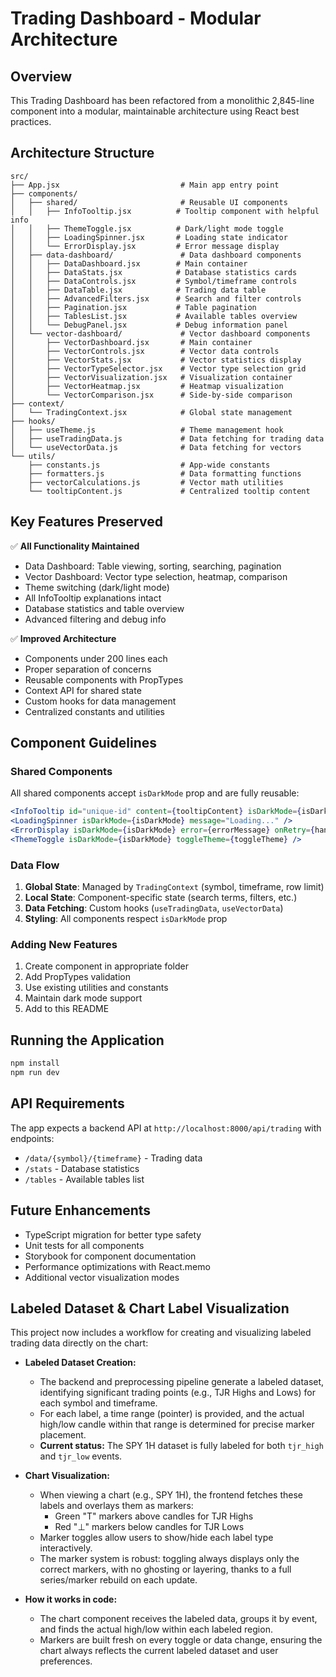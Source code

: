 # Trading Dashboard - Modular Architecture

## Overview

This Trading Dashboard has been refactored from a monolithic 2,845-line component into a modular, maintainable architecture using React best practices.

## Architecture Structure

```
src/
├── App.jsx                           # Main app entry point
├── components/
│   ├── shared/                       # Reusable UI components
│   │   ├── InfoTooltip.jsx          # Tooltip component with helpful info
│   │   ├── ThemeToggle.jsx          # Dark/light mode toggle
│   │   ├── LoadingSpinner.jsx       # Loading state indicator
│   │   └── ErrorDisplay.jsx         # Error message display
│   ├── data-dashboard/               # Data dashboard components
│   │   ├── DataDashboard.jsx        # Main container
│   │   ├── DataStats.jsx            # Database statistics cards
│   │   ├── DataControls.jsx         # Symbol/timeframe controls
│   │   ├── DataTable.jsx            # Trading data table
│   │   ├── AdvancedFilters.jsx      # Search and filter controls
│   │   ├── Pagination.jsx           # Table pagination
│   │   ├── TablesList.jsx           # Available tables overview
│   │   └── DebugPanel.jsx           # Debug information panel
│   └── vector-dashboard/             # Vector dashboard components
│       ├── VectorDashboard.jsx       # Main container
│       ├── VectorControls.jsx        # Vector data controls
│       ├── VectorStats.jsx           # Vector statistics display
│       ├── VectorTypeSelector.jsx    # Vector type selection grid
│       ├── VectorVisualization.jsx   # Visualization container
│       ├── VectorHeatmap.jsx         # Heatmap visualization
│       └── VectorComparison.jsx      # Side-by-side comparison
├── context/
│   └── TradingContext.jsx            # Global state management
├── hooks/
│   ├── useTheme.js                   # Theme management hook
│   ├── useTradingData.js             # Data fetching for trading data
│   └── useVectorData.js              # Data fetching for vectors
└── utils/
    ├── constants.js                  # App-wide constants
    ├── formatters.js                 # Data formatting functions
    ├── vectorCalculations.js         # Vector math utilities
    └── tooltipContent.js             # Centralized tooltip content

```

## Key Features Preserved

✅ **All Functionality Maintained**
- Data Dashboard: Table viewing, sorting, searching, pagination
- Vector Dashboard: Vector type selection, heatmap, comparison
- Theme switching (dark/light mode)
- All InfoTooltip explanations intact
- Database statistics and table overview
- Advanced filtering and debug info

✅ **Improved Architecture**
- Components under 200 lines each
- Proper separation of concerns
- Reusable components with PropTypes
- Context API for shared state
- Custom hooks for data management
- Centralized constants and utilities

## Component Guidelines

### Shared Components
All shared components accept `isDarkMode` prop and are fully reusable:
```jsx
<InfoTooltip id="unique-id" content={tooltipContent} isDarkMode={isDarkMode} />
<LoadingSpinner isDarkMode={isDarkMode} message="Loading..." />
<ErrorDisplay isDarkMode={isDarkMode} error={errorMessage} onRetry={handleRetry} />
<ThemeToggle isDarkMode={isDarkMode} toggleTheme={toggleTheme} />
```

### Data Flow
1. **Global State**: Managed by `TradingContext` (symbol, timeframe, row limit)
2. **Local State**: Component-specific state (search terms, filters, etc.)
3. **Data Fetching**: Custom hooks (`useTradingData`, `useVectorData`)
4. **Styling**: All components respect `isDarkMode` prop

### Adding New Features
1. Create component in appropriate folder
2. Add PropTypes validation
3. Use existing utilities and constants
4. Maintain dark mode support
5. Add to this README

## Running the Application

```bash
npm install
npm run dev
```

## API Requirements
The app expects a backend API at `http://localhost:8000/api/trading` with endpoints:
- `/data/{symbol}/{timeframe}` - Trading data
- `/stats` - Database statistics
- `/tables` - Available tables list

## Future Enhancements
- TypeScript migration for better type safety
- Unit tests for all components
- Storybook for component documentation
- Performance optimizations with React.memo
- Additional vector visualization modes 

## Labeled Dataset & Chart Label Visualization

This project now includes a workflow for creating and visualizing labeled trading data directly on the chart:

- **Labeled Dataset Creation:**
  - The backend and preprocessing pipeline generate a labeled dataset, identifying significant trading points (e.g., TJR Highs and Lows) for each symbol and timeframe.
  - For each label, a time range (pointer) is provided, and the actual high/low candle within that range is determined for precise marker placement.
  - **Current status:** The SPY 1H dataset is fully labeled for both `tjr_high` and `tjr_low` events.

- **Chart Visualization:**
  - When viewing a chart (e.g., SPY 1H), the frontend fetches these labels and overlays them as markers:
    - Green "T" markers above candles for TJR Highs
    - Red "⊥" markers below candles for TJR Lows
  - Marker toggles allow users to show/hide each label type interactively.
  - The marker system is robust: toggling always displays only the correct markers, with no ghosting or layering, thanks to a full series/marker rebuild on each update.

- **How it works in code:**
  - The chart component receives the labeled data, groups it by event, and finds the actual high/low within each labeled region.
  - Markers are built fresh on every toggle or data change, ensuring the chart always reflects the current labeled dataset and user preferences. 